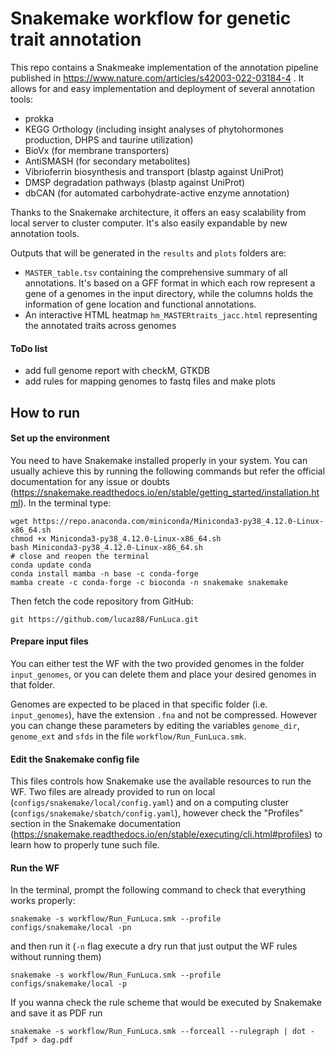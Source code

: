 # Snakemake workflow for genetic trait annotation

This repo contains a Snakmeake implementation of the annotation pipeline published in  <https://www.nature.com/articles/s42003-022-03184-4> . It allows for and easy implementation and deployment of several annotation tools:

* prokka
* KEGG Orthology (including insight analyses of phytohormones production, DHPS and taurine utilization)
* BioVx (for membrane transporters)
* AntiSMASH (for secondary metabolites)
* Vibrioferrin biosynthesis and transport (blastp against UniProt)
* DMSP degradation pathways (blastp against UniProt)
* dbCAN (for automated carbohydrate-active enzyme annotation)

Thanks to the Snakemake architecture, it offers an easy scalability from local server to cluster computer. It's also easily expandable by new annotation tools.

Outputs that will be generated in the `results` and `plots` folders are:

* `MASTER_table.tsv` containing the comprehensive summary of all annotations. It's based on a GFF format in which each row represent a gene of a genomes in the input directory, while the columns holds the information of gene location and functional annotations.
*  An interactive HTML heatmap `hm_MASTERtraits_jacc.html` representing the annotated traits across genomes

#### ToDo list

* add full genome report with checkM, GTKDB
* add rules for mapping genomes to fastq files and make plots

## How to run

#### Set up the environment

You need to have Snakemake installed properly in your system. You can usually achieve this by running the following commands but refer the official documentation for any issue or doubts (<https://snakemake.readthedocs.io/en/stable/getting_started/installation.html>). In the terminal type:

    wget https://repo.anaconda.com/miniconda/Miniconda3-py38_4.12.0-Linux-x86_64.sh
    chmod +x Miniconda3-py38_4.12.0-Linux-x86_64.sh
    bash Miniconda3-py38_4.12.0-Linux-x86_64.sh
    # close and reopen the terminal
    conda update conda
    conda install mamba -n base -c conda-forge
    mamba create -c conda-forge -c bioconda -n snakemake snakemake

Then fetch the code repository from GitHub:

`git https://github.com/lucaz88/FunLuca.git`

#### Prepare input files

You can either test the WF with the two provided genomes in the folder `input_genomes`, or you can delete them and place your desired genomes in that folder.

Genomes are expected to be placed in that specific folder (i.e. `input_genomes`), have the extension `.fna` and not be compressed. However you can change these parameters by editing the variables `genome_dir`, `genome_ext` and `sfds` in the file `workflow/Run_FunLuca.smk`.

#### Edit the Snakemake config file

This files controls how Snakemake use the available resources to run the WF. Two files are already provided to run on local (`configs/snakemake/local/config.yaml`) and on a computing cluster (`configs/snakemake/sbatch/config.yaml`), however check the "Profiles" section in the Snakemake documentation (https://snakemake.readthedocs.io/en/stable/executing/cli.html#profiles) to learn how to properly tune such file.

#### Run the WF

In the terminal, prompt the following command to check that everything works properly:

`snakemake -s workflow/Run_FunLuca.smk --profile configs/snakemake/local -pn`

and then run it (`-n` flag execute a dry run that just output the WF rules without running them)

`snakemake -s workflow/Run_FunLuca.smk --profile configs/snakemake/local -p`

If you wanna check the rule scheme that would be executed by Snakemake and save it as PDF run

`snakemake -s workflow/Run_FunLuca.smk --forceall --rulegraph | dot -Tpdf > dag.pdf`
